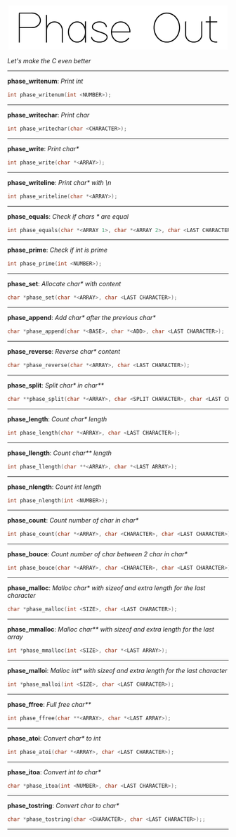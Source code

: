 <p align = "center">
    <img alt = "logo" width="500" height="100" src = "https://raw.githubusercontent.com/Neotoxic-off/phaseout/main/img/logo.png"/>
</p>

*Let's make the C even better*

---

**phase_writenum**: *Print int*

```H
int phase_writenum(int <NUMBER>);
```

---

**phase_writechar**: *Print char*

```H
int phase_writechar(char <CHARACTER>);
```

---

**phase_write**: *Print char\**

```H
int phase_write(char *<ARRAY>);
```

---

**phase_writeline**: *Print char\* with \n*

```H
int phase_writeline(char *<ARRAY>);
```

---

**phase_equals**: *Check if chars \* are equal*

```H
int phase_equals(char *<ARRAY 1>, char *<ARRAY 2>, char <LAST CHARACTER>);
```

---

**phase_prime**: *Check if int is prime*

```H
int phase_prime(int <NUMBER>);
```

---

**phase_set**: *Allocate char\* with content*

```H
char *phase_set(char *<ARRAY>, char <LAST CHARACTER>);
```

---

**phase_append**: *Add char\* after the previous char\**

```H
char *phase_append(char *<BASE>, char *<ADD>, char <LAST CHARACTER>);
```

---

**phase_reverse**: *Reverse char\* content*

```H
char *phase_reverse(char *<ARRAY>, char <LAST CHARACTER>);
```

---

**phase_split**: *Split char\* in char\*\**

```H
char **phase_split(char *<ARRAY>, char <SPLIT CHARACTER>, char <LAST CHARACTER>, char *<LAST ARRAY>, char <LAST CHARACTER>);
```

---

**phase_length**: *Count char\* length*

```H
int phase_length(char *<ARRAY>, char <LAST CHARACTER>);
```

---

**phase_llength**: *Count char\*\* length*

```H
int phase_llength(char **<ARRAY>, char *<LAST ARRAY>);
```

---

**phase_nlength**: *Count int length*

```H
int phase_nlength(int <NUMBER>);
```

---

**phase_count**: *Count number of char in char\**

```H
int phase_count(char *<ARRAY>, char <CHARACTER>, char <LAST CHARACTER>);
```

---

**phase_bouce**: *Count number of char between 2 char in char\**

```H
int phase_bouce(char *<ARRAY>, char <CHARACTER>, char <LAST CHARACTER>);
```

---

**phase_malloc**: *Malloc char\* with sizeof and extra length for the last character*

```H
char *phase_malloc(int <SIZE>, char <LAST CHARACTER>);
```

---

**phase_mmalloc**: *Malloc char\*\* with sizeof and extra length for the last array*

```H
int *phase_mmalloc(int <SIZE>, char *<LAST ARRAY>);
```

---

**phase_malloi**: *Malloc int\* with sizeof and extra length for the last character*

```H
int *phase_malloi(int <SIZE>, char <LAST CHARACTER>);
```

---

**phase_ffree**: *Full free char\*\**

```H
int phase_ffree(char **<ARRAY>, char *<LAST ARRAY>);
```

---

**phase_atoi**: *Convert char\* to int*

```H
int phase_atoi(char *<ARRAY>, char <LAST CHARACTER>);
```

---

**phase_itoa**: *Convert int to char\**

```H
char *phase_itoa(int <NUMBER>, char <LAST CHARACTER>);
```

---

**phase_tostring**: *Convert char to char\**

```H
char *phase_tostring(char <CHARACTER>, char <LAST CHARACTER>);;
```

---
